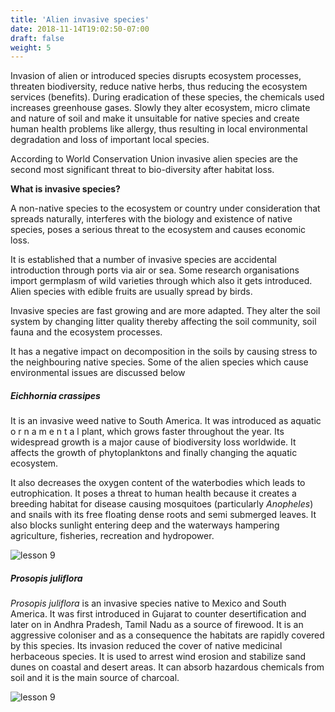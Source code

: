 ```yaml
---
title: 'Alien invasive species'
date: 2018-11-14T19:02:50-07:00
draft: false
weight: 5
---
```



Invasion of alien or introduced species disrupts
ecosystem processes, threaten biodiversity,
reduce native herbs, thus reducing the ecosystem
services (benefits). During eradication of
these species, the chemicals used increases
greenhouse gases. Slowly they alter ecosystem,
micro climate and nature of soil and make it
unsuitable for native species and create human
health problems like allergy, thus resulting in
local environmental degradation and loss of
important local species.

According to World Conservation Union
invasive alien species are the second most
significant threat to bio-diversity after habitat loss.

**What is invasive species?**


A non-native species to the ecosystem or country
under consideration that spreads naturally,
interferes with the biology and existence of
native species, poses a serious threat to the
ecosystem and causes economic loss.


It is established that a number of invasive
species are accidental introduction through
ports via air or sea. Some research organisations
import germplasm of wild varieties through
which also it gets introduced. Alien species with
edible fruits are usually spread by birds.


Invasive species are fast growing and are
more adapted. They alter the soil system by
changing litter quality thereby affecting the
soil community, soil fauna and the ecosystem
processes.

It has a negative impact on decomposition
in the soils by causing stress to the neighbouring
native species. Some of the alien species which
cause environmental issues are discussed below

##### Eichhornia crassipes

It is an invasive
weed native to
South America.
It was introduced
as aquatic
o r n a m e n t a l
plant, which
grows faster
throughout the
year. Its widespread growth is a major cause
of biodiversity loss worldwide. It affects the
growth of phytoplanktons and finally changing
the aquatic ecosystem.


It also decreases the oxygen content of the
waterbodies which leads to eutrophication. It
poses a threat to human health because it creates a
breeding habitat for disease causing mosquitoes
(particularly *Anopheles*) and snails with its
free floating dense roots and semi submerged
leaves. It also blocks sunlight entering deep and the waterways hampering agriculture, fisheries,
recreation and hydropower.


![lesson 9](/books/12-biology/botany/images/8.10.png )


##### Prosopis juliflora

*Prosopis juliflora* is an invasive species native
to Mexico and South America. It was first
introduced in
Gujarat to counter
desertification and
later on in Andhra
Pradesh, Tamil
Nadu as a source
of firewood. It
is an aggressive
coloniser and as a
consequence the
habitats are rapidly covered by this species. Its
invasion reduced the cover of native medicinal
herbaceous species. It is used to arrest wind
erosion and stabilize sand dunes on coastal and
desert areas. It can absorb hazardous chemicals
from soil and it is the main source of charcoal.

![lesson 9](/books/12-biology/botany/images/8.11.png )































































